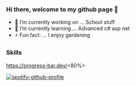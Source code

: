 ### Hi there, welcome to my github page 👋
- 🔭 I’m currently working on ... School stuff
- 🌱 I’m currently learning ... Advanced c# asp net
- ⚡ Fun fact: ... I enjoy gardening

### Skills 
https://progress-bar.dev/<80%>

[![spotify-github-profile](https://spotify-github-profile.vercel.app/api/view?uid=niclastimle89&cover_image=false)](https://github.com/kittinan/spotify-github-profile)
